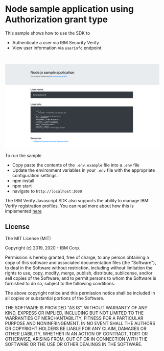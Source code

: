 # Node sample application using Authorization grant type
This sample shows how to use the SDK to
* Authenticate a user via IBM Security Verify
* View user information via `userinfo` endpoint

<br>

![screenshot](screenshot.png)

To run the sample

- Copy paste the contents of the `.env.example` file into a `.env` file
- Update the environment variables in your `.env` file with the appropriate configuration settings.
- npm install
- npm start
- navigate to `http://localhost:3000`

The IBM Verify Javascript SDK also supports the ability to manage IBM Verify registration profiles. You can read more about how this is implemented [here](http://developer.ice.ibmcloud.com/verify/javascript/ibm-verify-sdk-object-model/authenticator-context)

## License

The MIT License (MIT)

Copyright (c) 2019, 2020 - IBM Corp.

Permission is hereby granted, free of charge, to any person obtaining a copy of this software and associated documentation files (the "Software"), to deal in the Software without restriction, including without limitation the rights to use, copy, modify, merge, publish, distribute, sublicense, and/or sell copies of the Software, and to permit persons to whom the Software is furnished to do so, subject to the following conditions:

The above copyright notice and this permission notice shall be included in all copies or substantial portions of the Software.

THE SOFTWARE IS PROVIDED "AS IS", WITHOUT WARRANTY OF ANY KIND, EXPRESS OR IMPLIED, INCLUDING BUT NOT LIMITED TO THE WARRANTIES OF MERCHANTABILITY, FITNESS FOR A PARTICULAR PURPOSE AND NONINFRINGEMENT. IN NO EVENT SHALL THE AUTHORS OR COPYRIGHT HOLDERS BE LIABLE FOR ANY CLAIM, DAMAGES OR OTHER LIABILITY, WHETHER IN AN ACTION OF CONTRACT, TORT OR OTHERWISE, ARISING FROM, OUT OF OR IN CONNECTION WITH THE SOFTWARE OR THE USE OR OTHER DEALINGS IN THE SOFTWARE.
